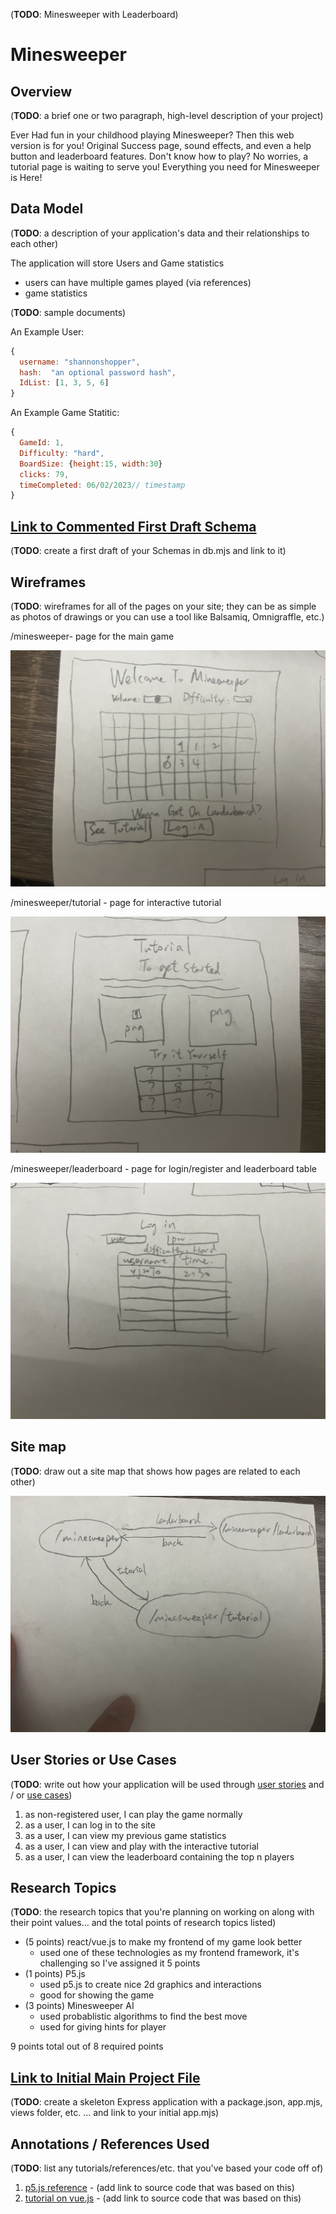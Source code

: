 (__TODO__: Minesweeper with Leaderboard)

# Minesweeper

## Overview

(__TODO__: a brief one or two paragraph, high-level description of your project)

Ever Had fun in your childhood playing Minesweeper? Then this web version is for you! Original Success page, sound effects, and even a help button and leaderboard features. Don't know how to play? No worries, a tutorial page is waiting to serve you! Everything you need for Minesweeper is Here!


## Data Model

(__TODO__: a description of your application's data and their relationships to each other) 

The application will store Users and Game statistics

* users can have multiple games played (via references)
* game statistics

(__TODO__: sample documents)

An Example User:

```javascript
{
  username: "shannonshopper",
  hash:  "an optional password hash",
  IdList: [1, 3, 5, 6]
}
```

An Example Game Statitic:

```javascript
{
  GameId: 1,
  Difficulty: "hard",
  BoardSize: {height:15, width:30}
  clicks: 79,
  timeCompleted: 06/02/2023// timestamp
}
```


## [Link to Commented First Draft Schema](db.mjs) 

(__TODO__: create a first draft of your Schemas in db.mjs and link to it)

## Wireframes

(__TODO__: wireframes for all of the pages on your site; they can be as simple as photos of drawings or you can use a tool like Balsamiq, Omnigraffle, etc.)

/minesweeper- page for the main game

![list create](documentation/minesweeper.JPG)

/minesweeper/tutorial - page for interactive tutorial

![list](documentation/minesweeper-tutorial.JPG)

/minesweeper/leaderboard - page for login/register and leaderboard table

![list](documentation/minesweeper-leaderboard.JPG)

## Site map

(__TODO__: draw out a site map that shows how pages are related to each other)

![list](documentation/path_graph.JPG)

## User Stories or Use Cases

(__TODO__: write out how your application will be used through [user stories](http://en.wikipedia.org/wiki/User_story#Format) and / or [use cases](https://en.wikipedia.org/wiki/Use_case))

1. as non-registered user, I can play the game normally
2. as a user, I can log in to the site
3. as a user, I can view my previous game statistics
4. as a user, I can view and play with the interactive tutorial
5. as a user, I can view the leaderboard containing the top n players

## Research Topics

(__TODO__: the research topics that you're planning on working on along with their point values... and the total points of research topics listed)

* (5 points) react/vue.js to make my frontend of my game look better
    * used one of these technologies as my frontend framework, it's challenging so I've assigned it 5 points
* (1 points) P5.js 
    * used p5.js to create nice 2d graphics and interactions
    * good for showing the game 
* (3 points) Minesweeper AI
    * used probablistic algorithms to find the best move
    * used for giving hints for player

9 points total out of 8 required points 


## [Link to Initial Main Project File](app.mjs) 

(__TODO__: create a skeleton Express application with a package.json, app.mjs, views folder, etc. ... and link to your initial app.mjs)

## Annotations / References Used

(__TODO__: list any tutorials/references/etc. that you've based your code off of)

1. [p5.js reference](https://p5js.org/reference/) - (add link to source code that was based on this)
2. [tutorial on vue.js](https://vuejs.org/v2/guide/) - (add link to source code that was based on this)

